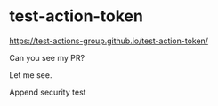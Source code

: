 # test-action-token


https://test-actions-group.github.io/test-action-token/


Can you see my PR?

Let me see.

Append security test
